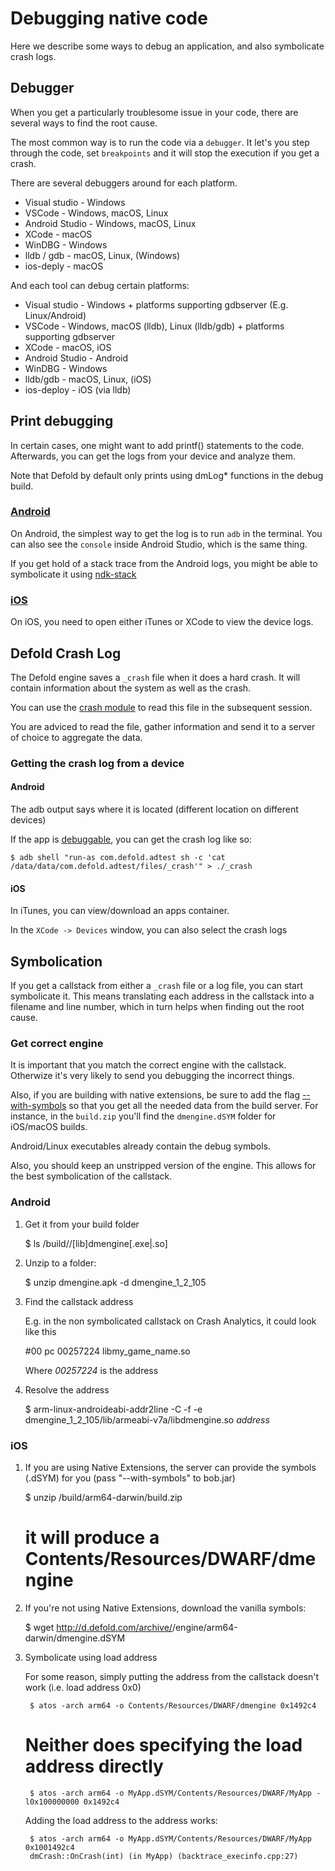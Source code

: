# Debugging native code

Here we describe some ways to debug an application, and also symbolicate crash logs.

## Debugger

When you get a particularly troublesome issue in your code,
there are several ways to find the root cause.

The most common way is to run the code via a `debugger`.
It let's you step through the code, set `breakpoints` and it will stop the execution if you get a crash.

There are several debuggers around for each platform.

* Visual studio - Windows
* VSCode - Windows, macOS, Linux
* Android Studio - Windows, macOS, Linux
* XCode - macOS
* WinDBG - Windows
* lldb / gdb - macOS, Linux, (Windows)
* ios-deply - macOS

And each tool can debug certain platforms:

* Visual studio - Windows + platforms supporting gdbserver (E.g. Linux/Android)
* VSCode - Windows, macOS (lldb), Linux (lldb/gdb) + platforms supporting gdbserver
* XCode -  macOS, iOS
* Android Studio - Android
* WinDBG - Windows
* lldb/gdb - macOS, Linux, (iOS)
* ios-deploy - iOS (via lldb)


## Print debugging

In certain cases, one might want to add printf() statements to the code.
Afterwards, you can get the logs from your device and analyze them.

Note that Defold by default only prints using dmLog* functions in the debug build.

### [Android](./extensions-debugging-android.md)

On Android, the simplest way to get the log is to run `adb` in the terminal.
You can also see the `console` inside Android Studio, which is the same thing.

If you get hold of a stack trace from the Android logs, you might be able to symbolicate it using [ndk-stack](https://developer.android.com/ndk/guides/ndk-stack.html)

### [iOS](./extensions-debugging-ios.md)

On iOS, you need to open either iTunes or XCode to view the device logs.

## Defold Crash Log

The Defold engine saves a `_crash` file when it does a hard crash.
It will contain information about the system as well as the crash.

You can use the [crash module](https://www.defold.com/ref/crash/) to read this file in the subsequent session.

You are adviced to read the file, gather information and send it to a server of choice to aggregate the data.

### Getting the crash log from a device

#### Android

The adb output says where it is located (different location on different devices)

If the app is [debuggable](https://www.defold.com/manuals/project-settings/#_android), you can get the crash log like so:

	$ adb shell "run-as com.defold.adtest sh -c 'cat /data/data/com.defold.adtest/files/_crash'" > ./_crash

#### iOS

In iTunes, you can view/download an apps container.

In the `XCode -> Devices` window, you can also select the crash logs


## Symbolication

If you get a callstack from either a `_crash` file or a log file, you can start symbolicate it.
This means translating each address in the callstack into a filename and line number, which in turn helps
when finding out the root cause.

### Get correct engine

It is important that you match the correct engine with the callstack.
Otherwize it's very likely to send you debugging the incorrect things.

Also, if you are building with native extensions, be sure to add the flag [--with-symbols](https://www.defold.com/manuals/bob/)
so that you get all the needed data from the build server. For instance, in the `build.zip` you'll find the `dmengine.dSYM` folder for iOS/macOS builds.

Android/Linux executables already contain the debug symbols.

Also, you should keep an unstripped version of the engine.
This allows for the best symbolication of the callstack.


### Android

1. Get it from your build folder

	$ ls <project>/build/<platform>/[lib]dmengine[.exe|.so]

1. Unzip to a folder:

	$ unzip dmengine.apk -d dmengine_1_2_105

1. Find the callstack address

	E.g. in the non symbolicated callstack on Crash Analytics, it could look like this

	#00 pc 00257224 libmy_game_name.so

	Where *00257224* is the address

1. Resolve the address

    $ arm-linux-androideabi-addr2line -C -f -e dmengine_1_2_105/lib/armeabi-v7a/libdmengine.so _address_

### iOS

1. If you are using Native Extensions, the server can provide the symbols (.dSYM) for you (pass "--with-symbols" to bob.jar)

	$ unzip <project>/build/arm64-darwin/build.zip
	# it will produce a Contents/Resources/DWARF/dmengine

1. If you're not using Native Extensions, download the vanilla symbols:

	$ wget http://d.defold.com/archive/<sha1>/engine/arm64-darwin/dmengine.dSYM

1. Symbolicate using load address

	For some reason, simply putting the address from the callstack doesn't work (i.e. load address 0x0)

		$ atos -arch arm64 -o Contents/Resources/DWARF/dmengine 0x1492c4

	# Neither does specifying the load address directly

		$ atos -arch arm64 -o MyApp.dSYM/Contents/Resources/DWARF/MyApp -l0x100000000 0x1492c4

	Adding the load address to the address works:

		$ atos -arch arm64 -o MyApp.dSYM/Contents/Resources/DWARF/MyApp 0x1001492c4
		dmCrash::OnCrash(int) (in MyApp) (backtrace_execinfo.cpp:27)








